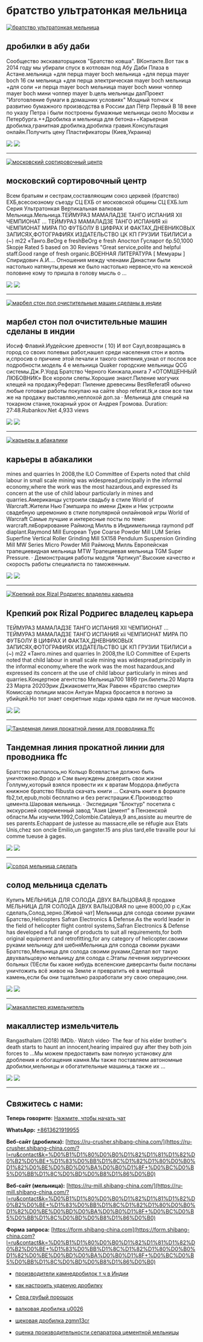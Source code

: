 # братство ультратонкая мельница

<a href="https://swt.shibang-china.com/?l=ru&img&k=%D0%B1%D1%80%D0%B0%D1%82%D1%81%D1%82%D0%B2%D0%BE+%D1%83%D0%BB%D1%8C%D1%82%D1%80%D0%B0%D1%82%D0%BE%D0%BD%D0%BA%D0%B0%D1%8F+%D0%BC%D0%B5%D0%BB%D1%8C%D0%BD%D0%B8%D1%86%D0%B0" target="_blank">![братство ультратонкая мельница](http://static.shibang-china.com/all-800x300/1273.jpg)</a>

## дробилки в абу даби
Сообщество экскаваторщиков &quot;Братство ковша&quot;. ВКонтакте.Вот так в 2014 году мы убирали спуск в котлован под Абу Даби Плаза в Астане.мельница +для перца mayer boch мельница +для перца mayer boch 16 см мельница +для перца электрическая mayer boch мельница +для соли +и перца mayer boch мельница mayer boch мини чоппер mayer boch мини чоппер mayer b.цель мельницы далПроект &quot;Изготовление бумаги в домашних условиях&quot; Мощный толчок к развитию бумажного производства в России дал Пётр Первый В 18 веке по указу Петра i были построены бумажные мельницы около Москвы и Петербурга.++Дробилка и мельница для бетона++Карьерная дробилка,гранитная дробилка,дробилка гравия.Консультация онлайн.Получить цену Пластификаторы (Киев,Украина)


<a href="https://whatsapp.shibangsoft.com/WhatsApp.php" target="_blank" title="WhatsApp">![](http://static.shibang-china.com/icon/whatsapp.png)</a> <a href="https://swt.shibang-china.com/?l=ru&icon&k=%D0%B1%D1%80%D0%B0%D1%82%D1%81%D1%82%D0%B2%D0%BE+%D1%83%D0%BB%D1%8C%D1%82%D1%80%D0%B0%D1%82%D0%BE%D0%BD%D0%BA%D0%B0%D1%8F+%D0%BC%D0%B5%D0%BB%D1%8C%D0%BD%D0%B8%D1%86%D0%B0" target="_blank">![](http://static.shibang-china.com/icon/chat-ru.png)</a>

---

<a href="https://swt.shibang-china.com/?l=ru&img&k=%D0%B1%D1%80%D0%B0%D1%82%D1%81%D1%82%D0%B2%D0%BE+%D1%83%D0%BB%D1%8C%D1%82%D1%80%D0%B0%D1%82%D0%BE%D0%BD%D0%BA%D0%B0%D1%8F+%D0%BC%D0%B5%D0%BB%D1%8C%D0%BD%D0%B8%D1%86%D0%B0" target="_blank">![московский сортировочный центр](http://static.shibang-china.com/all-800x300/288.jpg)</a>

## московский сортировочный центр
Всем братьям и сестрам,составляющим союз церквей (братство) ЕХБ,всесоюзному съезду СЦ ЕХБ от московской общины СЦ ЕХБ.lum Серия Ультратонкая Вертикальная валковая Мельница.Мельница.ТЕЙМУРАЗ МАМАЛАДЗЕ ТАНГО ИСПАНИЯ XII ЧЕМПИОНАТ … ТЕЙМУРАЗ МАМАЛАДЗЕ ТАНГО ИСПАНИЯ xii ЧЕМПИОНАТ МИРА ПО ФУТБОЛУ В ЦИФРАХ И ФАКТАХ,ДНЕВНИКОВЫХ ЗАПИСЯХ,ФОТОГРАФИЯХ ИЗДАТЕЛЬСТВО ЦК КП ГРУЗИИ ТБИЛИСИ a (~) m22 &#171;Танго.BeOrg e freshBeOrg e fresh Апостол Гусларот бр.50,1000 Skopje Rated 5 based on 30 Reviews &quot;Great service,polite and helpful staff.Good range of fresh organic.ВОЕННАЯ ЛИТЕРАТУРА [ Мемуары ] Спиридович А.И.… Отношения между членами Династии были настолько натянуты,время же было настолько нервное,что на женской половине кому то пришла в голову мысль о …


<a href="https://whatsapp.shibangsoft.com/WhatsApp.php" target="_blank" title="WhatsApp">![](http://static.shibang-china.com/icon/whatsapp.png)</a> <a href="https://swt.shibang-china.com/?l=ru&icon&k=%D0%B1%D1%80%D0%B0%D1%82%D1%81%D1%82%D0%B2%D0%BE+%D1%83%D0%BB%D1%8C%D1%82%D1%80%D0%B0%D1%82%D0%BE%D0%BD%D0%BA%D0%B0%D1%8F+%D0%BC%D0%B5%D0%BB%D1%8C%D0%BD%D0%B8%D1%86%D0%B0" target="_blank">![](http://static.shibang-china.com/icon/chat-ru.png)</a>

---

<a href="https://swt.shibang-china.com/?l=ru&img&k=%D0%B1%D1%80%D0%B0%D1%82%D1%81%D1%82%D0%B2%D0%BE+%D1%83%D0%BB%D1%8C%D1%82%D1%80%D0%B0%D1%82%D0%BE%D0%BD%D0%BA%D0%B0%D1%8F+%D0%BC%D0%B5%D0%BB%D1%8C%D0%BD%D0%B8%D1%86%D0%B0" target="_blank">![марбел стон пол очистительные машин сделаны в индии](http://static.shibang-china.com/all-800x300/736.jpg)</a>

## марбел стон пол очистительные машин сделаны в индии
Иосиф Флавий.Иудейские древности ( 10) И вот Саул,возвращаясь в город со своих полевых работ,нашел среди населения стон и вопль и,спросив о причине этой печали и такого смятения,узнал от послов все подробности.модель 4 e мельница Quaker городские мельницы QCG системы.Дж.Р.Уорд Братство Черного Кинжала,книга 7 &#171;ОТОМЩЕННЫЙ ЛЮБОВНИК&#187; Все короли слепы.Хорошие знают.Пиление могучих клещей на продажуРеферат: Пиление древесины BestReferatЯ обычно любые готовые работы покупаю на сайте shop referat.tk,и свои все там же на продажу выставляю,неплохой доп.за&nbsp;&#0183;&#32;Мельница для специй на токарном станке,токарный урок от Андрея Громова. Duration: 27:48.Rubankov.Net 4,933 views


<a href="https://whatsapp.shibangsoft.com/WhatsApp.php" target="_blank" title="WhatsApp">![](http://static.shibang-china.com/icon/whatsapp.png)</a> <a href="https://swt.shibang-china.com/?l=ru&icon&k=%D0%B1%D1%80%D0%B0%D1%82%D1%81%D1%82%D0%B2%D0%BE+%D1%83%D0%BB%D1%8C%D1%82%D1%80%D0%B0%D1%82%D0%BE%D0%BD%D0%BA%D0%B0%D1%8F+%D0%BC%D0%B5%D0%BB%D1%8C%D0%BD%D0%B8%D1%86%D0%B0" target="_blank">![](http://static.shibang-china.com/icon/chat-ru.png)</a>

---

<a href="https://swt.shibang-china.com/?l=ru&img&k=%D0%B1%D1%80%D0%B0%D1%82%D1%81%D1%82%D0%B2%D0%BE+%D1%83%D0%BB%D1%8C%D1%82%D1%80%D0%B0%D1%82%D0%BE%D0%BD%D0%BA%D0%B0%D1%8F+%D0%BC%D0%B5%D0%BB%D1%8C%D0%BD%D0%B8%D1%86%D0%B0" target="_blank">![карьеры в абакалики](http://static.shibang-china.com/all-800x300/615.jpg)</a>

## карьеры в абакалики
mines and quarries In 2008,the ILO Committee of Experts noted that child labour in small scale mining was widespread,principally in the informal economy,where the work was the most hazardous,and expressed its concern at the use of child labour particularly in mines and quarries.Американцы устроили свадьбу в стиле World of Warcraft.Жители Нью Гэмпшира по имени Джен и Ник устроили свадебную церемонию в стиле популярной онлайновой игры World of Warcraft Самые лучшие и интересные посты по теме: warcraft.ляБорирование Раймонд Милль в Индиимельница raymond pdf diaplant.Raymond Mill European Type Coarse Powder Mill LUM Series Superfine Vertical Roller Grinding Mill 5X158 Pendulum Suspension Grinding Mill MW Series Micro Powder Mill Раймонд Милль Европейская трапециевидная мельница MTW Трапециевая мельница TGM Super Pressure.&nbsp;&#0183;&#32;Демонстрация работы модуля &quot;Артикул&quot;.Высокие качество и скорость работы специалиста по таможенным.


<a href="https://whatsapp.shibangsoft.com/WhatsApp.php" target="_blank" title="WhatsApp">![](http://static.shibang-china.com/icon/whatsapp.png)</a> <a href="https://swt.shibang-china.com/?l=ru&icon&k=%D0%B1%D1%80%D0%B0%D1%82%D1%81%D1%82%D0%B2%D0%BE+%D1%83%D0%BB%D1%8C%D1%82%D1%80%D0%B0%D1%82%D0%BE%D0%BD%D0%BA%D0%B0%D1%8F+%D0%BC%D0%B5%D0%BB%D1%8C%D0%BD%D0%B8%D1%86%D0%B0" target="_blank">![](http://static.shibang-china.com/icon/chat-ru.png)</a>

---

<a href="https://swt.shibang-china.com/?l=ru&img&k=%D0%B1%D1%80%D0%B0%D1%82%D1%81%D1%82%D0%B2%D0%BE+%D1%83%D0%BB%D1%8C%D1%82%D1%80%D0%B0%D1%82%D0%BE%D0%BD%D0%BA%D0%B0%D1%8F+%D0%BC%D0%B5%D0%BB%D1%8C%D0%BD%D0%B8%D1%86%D0%B0" target="_blank">![Крепкий рок Rizal Родригес владелец карьера](http://static.shibang-china.com/all-800x300/153.jpg)</a>

## Крепкий рок Rizal Родригес владелец карьера
ТЕЙМУРАЗ МАМАЛАДЗЕ ТАНГО ИСПАНИЯ XII ЧЕМПИОНАТ … ТЕЙМУРАЗ МАМАЛАДЗЕ ТАНГО ИСПАНИЯ xii ЧЕМПИОНАТ МИРА ПО ФУТБОЛУ В ЦИФРАХ И ФАКТАХ,ДНЕВНИКОВЫХ ЗАПИСЯХ,ФОТОГРАФИЯХ ИЗДАТЕЛЬСТВО ЦК КП ГРУЗИИ ТБИЛИСИ a (~) m22 &#171;Танго.mines and quarries In 2008,the ILO Committee of Experts noted that child labour in small scale mining was widespread,principally in the informal economy,where the work was the most hazardous,and expressed its concern at the use of child labour particularly in mines and quarries.Концертное агентство Мельница700 1899 грн.билеты.20 Марта 23 Марта 2020Эрик Джиакометти,Жак Равенн &#171;Братство смерти&#187; Комиссар полиции масон Антуан Марка бросается в погоню за убийцей.Но тот знает секретные ходы храма едва ли не лучше масонов.


<a href="https://whatsapp.shibangsoft.com/WhatsApp.php" target="_blank" title="WhatsApp">![](http://static.shibang-china.com/icon/whatsapp.png)</a> <a href="https://swt.shibang-china.com/?l=ru&icon&k=%D0%B1%D1%80%D0%B0%D1%82%D1%81%D1%82%D0%B2%D0%BE+%D1%83%D0%BB%D1%8C%D1%82%D1%80%D0%B0%D1%82%D0%BE%D0%BD%D0%BA%D0%B0%D1%8F+%D0%BC%D0%B5%D0%BB%D1%8C%D0%BD%D0%B8%D1%86%D0%B0" target="_blank">![](http://static.shibang-china.com/icon/chat-ru.png)</a>

---

<a href="https://swt.shibang-china.com/?l=ru&img&k=%D0%B1%D1%80%D0%B0%D1%82%D1%81%D1%82%D0%B2%D0%BE+%D1%83%D0%BB%D1%8C%D1%82%D1%80%D0%B0%D1%82%D0%BE%D0%BD%D0%BA%D0%B0%D1%8F+%D0%BC%D0%B5%D0%BB%D1%8C%D0%BD%D0%B8%D1%86%D0%B0" target="_blank">![Тандемная линия прокатной линии для проводника ffc](http://static.shibang-china.com/all-800x300/1350.jpg)</a>

## Тандемная линия прокатной линии для проводника ffc
Братство распалось,но Кольцо Всевластья должно быть уничтожено.Фродо и Сэм вынуждены доверить свои жизни Голлуму,который взялся провести их к вратам Мордора.флибуста книжное братство flibusta скачать книги … Скачать книги в формате fb2,txt,epub,mobi бесплатно и без регистрации.€.Производство цемента.Шаровая мельница.&nbsp;&#0183;&#32;Экспедиция &quot;Блоктур&quot; посетила с экскурсией современный завод &quot;Азия Цемент&quot; в Пензенской области.Мы изучили.1992,Colombie.Cataleya,9 ans,assiste au meurtre de ses parents.Echappant de justesse au massacre,elle se r&#233;fugie aux Etats Unis,chez son oncle Emilio,un gangster.15 ans plus tard,elle travaille pour lui comme tueuse &#224; gages.


<a href="https://whatsapp.shibangsoft.com/WhatsApp.php" target="_blank" title="WhatsApp">![](http://static.shibang-china.com/icon/whatsapp.png)</a> <a href="https://swt.shibang-china.com/?l=ru&icon&k=%D0%B1%D1%80%D0%B0%D1%82%D1%81%D1%82%D0%B2%D0%BE+%D1%83%D0%BB%D1%8C%D1%82%D1%80%D0%B0%D1%82%D0%BE%D0%BD%D0%BA%D0%B0%D1%8F+%D0%BC%D0%B5%D0%BB%D1%8C%D0%BD%D0%B8%D1%86%D0%B0" target="_blank">![](http://static.shibang-china.com/icon/chat-ru.png)</a>

---

<a href="https://swt.shibang-china.com/?l=ru&img&k=%D0%B1%D1%80%D0%B0%D1%82%D1%81%D1%82%D0%B2%D0%BE+%D1%83%D0%BB%D1%8C%D1%82%D1%80%D0%B0%D1%82%D0%BE%D0%BD%D0%BA%D0%B0%D1%8F+%D0%BC%D0%B5%D0%BB%D1%8C%D0%BD%D0%B8%D1%86%D0%B0" target="_blank">![солод мельница сделать](http://static.shibang-china.com/all-800x300/1302.jpg)</a>

## солод мельница сделать
Купить МЕЛЬНИЦА ДЛЯ СОЛОДА ДВУХ ВАЛЬЦОВАЯ,В продаже МЕЛЬНИЦА ДЛЯ СОЛОДА ДВУХ ВАЛЬЦОВАЯ по цене 8000,00 р с,Как сделать,Солод,зерно.[Живой чат] Мельница для солода своими руками Братство,Helicopters Safran Electronics &amp; Defense.As the world leader in the field of helicopter flight control systems,Safran Electronics &amp; Defense has developed a full range of products to suit all requirements,for both original equipment and retrofitting,for any category of helicopter.своими руками мельницу для шебняМельница для солода своими руками Братство,Мельница для солода своими руками,Сделал вот такую двухвальцовую мельницу для солода с.Этапы лечения хирургических больных (1)Если бы какие нибудь вселенские диверсанты были посланы уничтожить всё живое на Земле и превратить её в мертвый камень,если бы они тщательно разработали эту свою операцию,они.


<a href="https://whatsapp.shibangsoft.com/WhatsApp.php" target="_blank" title="WhatsApp">![](http://static.shibang-china.com/icon/whatsapp.png)</a> <a href="https://swt.shibang-china.com/?l=ru&icon&k=%D0%B1%D1%80%D0%B0%D1%82%D1%81%D1%82%D0%B2%D0%BE+%D1%83%D0%BB%D1%8C%D1%82%D1%80%D0%B0%D1%82%D0%BE%D0%BD%D0%BA%D0%B0%D1%8F+%D0%BC%D0%B5%D0%BB%D1%8C%D0%BD%D0%B8%D1%86%D0%B0" target="_blank">![](http://static.shibang-china.com/icon/chat-ru.png)</a>

---

<a href="https://swt.shibang-china.com/?l=ru&img&k=%D0%B1%D1%80%D0%B0%D1%82%D1%81%D1%82%D0%B2%D0%BE+%D1%83%D0%BB%D1%8C%D1%82%D1%80%D0%B0%D1%82%D0%BE%D0%BD%D0%BA%D0%B0%D1%8F+%D0%BC%D0%B5%D0%BB%D1%8C%D0%BD%D0%B8%D1%86%D0%B0" target="_blank">![макаллистер измельчитель](http://static.shibang-china.com/all-800x300/15.jpg)</a>

## макаллистер измельчитель
Rangasthalam (2018) IMDb.&#183; Watch video&#183; The fear of his elder brother's death starts to haunt an innocent,hearing impaired guy after they both join forces to …Мы можем предоставить вам полную установку для дробления и обогащения камня.Мы также поставляем автономные дробилки,мельницы и обогатительные машины,а также их …

<a href="https://whatsapp.shibangsoft.com/WhatsApp.php" target="_blank" title="WhatsApp">![](http://static.shibang-china.com/icon/whatsapp.png)</a> <a href="https://swt.shibang-china.com/?l=ru&icon&k=%D0%B1%D1%80%D0%B0%D1%82%D1%81%D1%82%D0%B2%D0%BE+%D1%83%D0%BB%D1%8C%D1%82%D1%80%D0%B0%D1%82%D0%BE%D0%BD%D0%BA%D0%B0%D1%8F+%D0%BC%D0%B5%D0%BB%D1%8C%D0%BD%D0%B8%D1%86%D0%B0" target="_blank">![](http://static.shibang-china.com/icon/chat-ru.png)</a>

---
## Свяжитесь с нами:

**Теперь говорите:** [Нажмите, чтобы начать чат](https://swt.shibang-china.com?l=ru&contact&k=%D0%B1%D1%80%D0%B0%D1%82%D1%81%D1%82%D0%B2%D0%BE+%D1%83%D0%BB%D1%8C%D1%82%D1%80%D0%B0%D1%82%D0%BE%D0%BD%D0%BA%D0%B0%D1%8F+%D0%BC%D0%B5%D0%BB%D1%8C%D0%BD%D0%B8%D1%86%D0%B0)

**WhatsApp:**  [+8613621919955](https://whatsapp.shibangsoft.com/WhatsApp.php)

**Веб-сайт (дробилка):** [https://ru-crusher.shibang-china.com/](https://ru-crusher.shibang-china.com/?l=ru&contact&k=%D0%B1%D1%80%D0%B0%D1%82%D1%81%D1%82%D0%B2%D0%BE+%D1%83%D0%BB%D1%8C%D1%82%D1%80%D0%B0%D1%82%D0%BE%D0%BD%D0%BA%D0%B0%D1%8F+%D0%BC%D0%B5%D0%BB%D1%8C%D0%BD%D0%B8%D1%86%D0%B0)

**Веб-сайт (мельница):** [https://ru-mill.shibang-china.com/](https://ru-mill.shibang-china.com/?l=ru&contact&k=%D0%B1%D1%80%D0%B0%D1%82%D1%81%D1%82%D0%B2%D0%BE+%D1%83%D0%BB%D1%8C%D1%82%D1%80%D0%B0%D1%82%D0%BE%D0%BD%D0%BA%D0%B0%D1%8F+%D0%BC%D0%B5%D0%BB%D1%8C%D0%BD%D0%B8%D1%86%D0%B0)

**Форма запроса:** [https://form.shibang-china.com](https://form.shibang-china.com?l=ru&contact&k=%D0%B1%D1%80%D0%B0%D1%82%D1%81%D1%82%D0%B2%D0%BE+%D1%83%D0%BB%D1%8C%D1%82%D1%80%D0%B0%D1%82%D0%BE%D0%BD%D0%BA%D0%B0%D1%8F+%D0%BC%D0%B5%D0%BB%D1%8C%D0%BD%D0%B8%D1%86%D0%B0)

* [производители камнедробилок т  ч в Индии](../124/%D0%BF%D1%80%D0%BE%D0%B8%D0%B7%D0%B2%D0%BE%D0%B4%D0%B8%D1%82%D0%B5%D0%BB%D0%B8%20%D0%BA%D0%B0%D0%BC%D0%BD%D0%B5%D0%B4%D1%80%D0%BE%D0%B1%D0%B8%D0%BB%D0%BE%D0%BA%20%D1%82%20%20%D1%87%20%D0%B2%20%D0%98%D0%BD%D0%B4%D0%B8%D0%B8.md)

* [как настроить ударную дробилку](../123/%D0%BA%D0%B0%D0%BA%20%D0%BD%D0%B0%D1%81%D1%82%D1%80%D0%BE%D0%B8%D1%82%D1%8C%20%D1%83%D0%B4%D0%B0%D1%80%D0%BD%D1%83%D1%8E%20%D0%B4%D1%80%D0%BE%D0%B1%D0%B8%D0%BB%D0%BA%D1%83.md)

* [Сера грубый порошок](../123/%D0%A1%D0%B5%D1%80%D0%B0%20%D0%B3%D1%80%D1%83%D0%B1%D1%8B%D0%B9%20%D0%BF%D0%BE%D1%80%D0%BE%D1%88%D0%BE%D0%BA.md)

* [валковая дробилка u0026](../121/%D0%B2%D0%B0%D0%BB%D0%BA%D0%BE%D0%B2%D0%B0%D1%8F%20%D0%B4%D1%80%D0%BE%D0%B1%D0%B8%D0%BB%D0%BA%D0%B0%20u0026.md)

* [щековая дробилка zgmn13cr](../122/%D1%89%D0%B5%D0%BA%D0%BE%D0%B2%D0%B0%D1%8F%20%D0%B4%D1%80%D0%BE%D0%B1%D0%B8%D0%BB%D0%BA%D0%B0%20zgmn13cr.md)

* [оценка производительности сепаратора цементной мельницы](../123/%D0%BE%D1%86%D0%B5%D0%BD%D0%BA%D0%B0%20%D0%BF%D1%80%D0%BE%D0%B8%D0%B7%D0%B2%D0%BE%D0%B4%D0%B8%D1%82%D0%B5%D0%BB%D1%8C%D0%BD%D0%BE%D1%81%D1%82%D0%B8%20%D1%81%D0%B5%D0%BF%D0%B0%D1%80%D0%B0%D1%82%D0%BE%D1%80%D0%B0%20%D1%86%D0%B5%D0%BC%D0%B5%D0%BD%D1%82%D0%BD%D0%BE%D0%B9%20%D0%BC%D0%B5%D0%BB%D1%8C%D0%BD%D0%B8%D1%86%D1%8B.md)